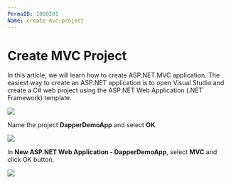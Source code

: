 ```yaml
---
PermaID: 1000201
Name: create-mvc-project
---
```


# Create MVC Project 

In this article, we will learn how to create ASP.NET MVC application. The easiest way to create an ASP.NET application is to open Visual Studio and create a C# web project using the ASP.NET Web Application (.NET Framework) template. 

<img src="https://raw.githubusercontent.com/zzzprojects/docs/master/dapper-tutorial.net/images/create-mvc-project-1.png">

Name the project **DapperDemoApp** and select **OK**.

<img src="https://raw.githubusercontent.com/zzzprojects/docs/master/dapper-tutorial.net/images/create-mvc-project-2.png">

In **New ASP.NET Web Application - DapperDemoApp**, select **MVC** and click OK button. 

<img src="https://raw.githubusercontent.com/zzzprojects/docs/master/dapper-tutorial.net/images/create-mvc-project.png">
